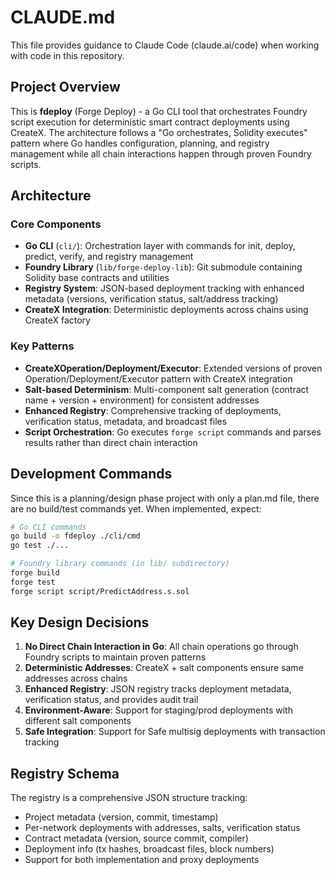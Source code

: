 # CLAUDE.md

This file provides guidance to Claude Code (claude.ai/code) when working with code in this repository.

## Project Overview

This is **fdeploy** (Forge Deploy) - a Go CLI tool that orchestrates Foundry script execution for deterministic smart contract deployments using CreateX. The architecture follows a "Go orchestrates, Solidity executes" pattern where Go handles configuration, planning, and registry management while all chain interactions happen through proven Foundry scripts.

## Architecture

### Core Components
- **Go CLI** (`cli/`): Orchestration layer with commands for init, deploy, predict, verify, and registry management
- **Foundry Library** (`lib/forge-deploy-lib`): Git submodule containing Solidity base contracts and utilities
- **Registry System**: JSON-based deployment tracking with enhanced metadata (versions, verification status, salt/address tracking)
- **CreateX Integration**: Deterministic deployments across chains using CreateX factory

### Key Patterns
- **CreateXOperation/Deployment/Executor**: Extended versions of proven Operation/Deployment/Executor pattern with CreateX integration
- **Salt-based Determinism**: Multi-component salt generation (contract name + version + environment) for consistent addresses
- **Enhanced Registry**: Comprehensive tracking of deployments, verification status, metadata, and broadcast files
- **Script Orchestration**: Go executes `forge script` commands and parses results rather than direct chain interaction

## Development Commands

Since this is a planning/design phase project with only a plan.md file, there are no build/test commands yet. When implemented, expect:

```bash
# Go CLI commands
go build -o fdeploy ./cli/cmd
go test ./...

# Foundry library commands (in lib/ subdirectory)
forge build
forge test
forge script script/PredictAddress.s.sol
```

## Key Design Decisions

1. **No Direct Chain Interaction in Go**: All chain operations go through Foundry scripts to maintain proven patterns
2. **Deterministic Addresses**: CreateX + salt components ensure same addresses across chains
3. **Enhanced Registry**: JSON registry tracks deployment metadata, verification status, and provides audit trail
4. **Environment-Aware**: Support for staging/prod deployments with different salt components
5. **Safe Integration**: Support for Safe multisig deployments with transaction tracking

## Registry Schema

The registry is a comprehensive JSON structure tracking:
- Project metadata (version, commit, timestamp)
- Per-network deployments with addresses, salts, verification status
- Contract metadata (version, source commit, compiler)
- Deployment info (tx hashes, broadcast files, block numbers)
- Support for both implementation and proxy deployments